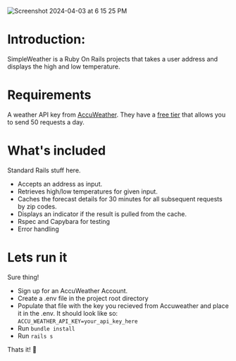
![Screenshot 2024-04-03 at 6 15 25 PM](https://github.com/thedayisntgray/SimpleWeather/assets/4859128/9ac396a9-ccc0-4e10-8ea4-f127cd9bf4ef)

# Introduction:
SimpleWeather is a Ruby On Rails projects that takes a user address and displays the high and low temperature.

# Requirements
A weather API key from [AccuWeather](https://developer.accuweather.com/). They have a [free tier](https://developer.accuweather.com/packages) that allows you to send 50 requests a day.

# What's included
Standard Rails stuff here.

- Accepts an address as input.
- Retrieves high/low temperatures for given input.
- Caches the forecast details for 30 minutes for all subsequent requests by zip codes.
- Displays an indicator if the result is pulled from the cache.
- Rspec and Capybara for testing
- Error handling

# Lets run it
Sure thing! 

- Sign up for an AccuWeather Account.
- Create a .env file in the project root directory
- Populate that file with the key you recieved from Accuweather and place it in the .env. It should look like so: ```ACCU_WEATHER_API_KEY=your_api_key_here```
- Run ```bundle install```
- Run ```rails s```

Thats it! 👋
